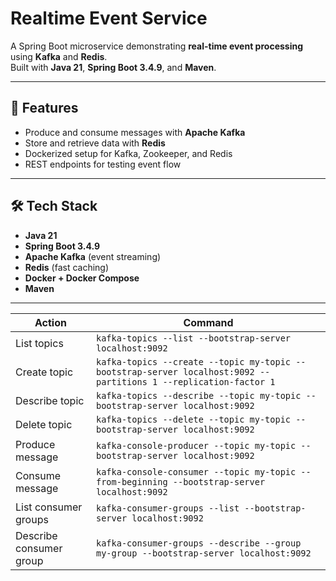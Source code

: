 # Realtime Event Service

A Spring Boot microservice demonstrating **real-time event processing** using **Kafka** and **Redis**.  
Built with **Java 21**, **Spring Boot 3.4.9**, and **Maven**.

---

## 🚀 Features
- Produce and consume messages with **Apache Kafka**
- Store and retrieve data with **Redis**
- Dockerized setup for Kafka, Zookeeper, and Redis
- REST endpoints for testing event flow

---

## 🛠️ Tech Stack
- **Java 21**
- **Spring Boot 3.4.9**
- **Apache Kafka** (event streaming)
- **Redis** (fast caching)
- **Docker + Docker Compose**
- **Maven**

---


| Action                  | Command                                                                                                          |
| ----------------------- | ---------------------------------------------------------------------------------------------------------------- |
| List topics             | `kafka-topics --list --bootstrap-server localhost:9092`                                                          |
| Create topic            | `kafka-topics --create --topic my-topic --bootstrap-server localhost:9092 --partitions 1 --replication-factor 1` |
| Describe topic          | `kafka-topics --describe --topic my-topic --bootstrap-server localhost:9092`                                     |
| Delete topic            | `kafka-topics --delete --topic my-topic --bootstrap-server localhost:9092`                                       |
| Produce message         | `kafka-console-producer --topic my-topic --bootstrap-server localhost:9092`                                      |
| Consume message         | `kafka-console-consumer --topic my-topic --from-beginning --bootstrap-server localhost:9092`                     |
| List consumer groups    | `kafka-consumer-groups --list --bootstrap-server localhost:9092`                                                 |
| Describe consumer group | `kafka-consumer-groups --describe --group my-group --bootstrap-server localhost:9092`                            |
